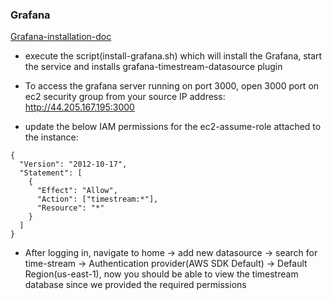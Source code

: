 ### Grafana 

[Grafana-installation-doc](https://grafana.com/docs/grafana/latest/setup-grafana/installation/redhat-rhel-fedora/)

- execute the script(install-grafana.sh) which will install the Grafana, start the service and installs grafana-timestream-datasource plugin

- To access the grafana server running on port 3000, open 3000 port on ec2 security group from your source IP address:
http://44.205.167.195:3000  

- update the below IAM permissions for the ec2-assume-role attached to the instance:
```
{
  "Version": "2012-10-17",
  "Statement": [
    {
      "Effect": "Allow",
      "Action": ["timestream:*"],
      "Resource": "*"
    }
  ]
}
```

- After logging in, navigate to home -> add new datasource -> search for time-stream -> Authentication provider(AWS SDK Default) -> Default Region(us-east-1), now you should be able to view the timestream database since we provided the required permissions
